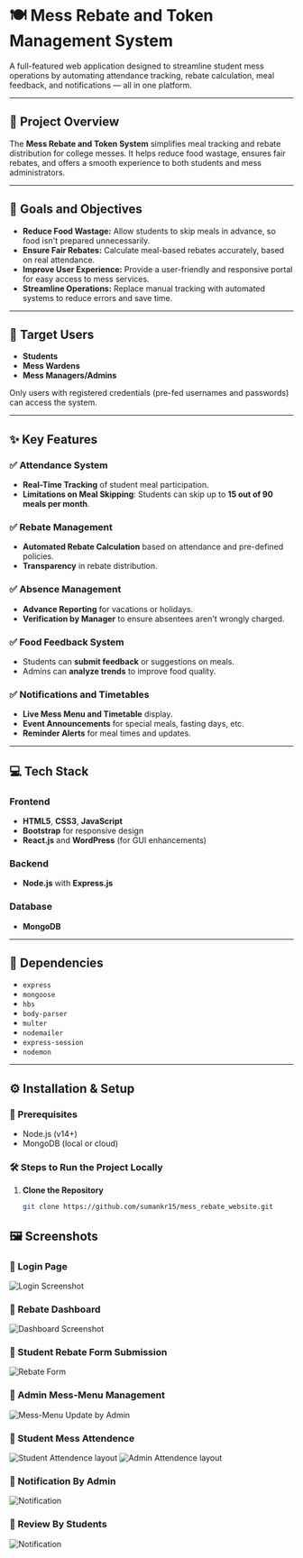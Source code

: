 # 🍽️ Mess Rebate and Token Management System

A full-featured web application designed to streamline student mess operations by automating attendance tracking, rebate calculation, meal feedback, and notifications — all in one platform.

---

## 📌 Project Overview

The **Mess Rebate and Token System** simplifies meal tracking and rebate distribution for college messes. It helps reduce food wastage, ensures fair rebates, and offers a smooth experience to both students and mess administrators.

---

## 🎯 Goals and Objectives

- **Reduce Food Wastage:** Allow students to skip meals in advance, so food isn't prepared unnecessarily.
- **Ensure Fair Rebates:** Calculate meal-based rebates accurately, based on real attendance.
- **Improve User Experience:** Provide a user-friendly and responsive portal for easy access to mess services.
- **Streamline Operations:** Replace manual tracking with automated systems to reduce errors and save time.

---

## 👥 Target Users

- **Students**  
- **Mess Wardens**  
- **Mess Managers/Admins**

Only users with registered credentials (pre-fed usernames and passwords) can access the system.

---

## ✨ Key Features

### ✅ Attendance System
- **Real-Time Tracking** of student meal participation.
- **Limitations on Meal Skipping**: Students can skip up to **15 out of 90 meals per month**.

### ✅ Rebate Management
- **Automated Rebate Calculation** based on attendance and pre-defined policies.
- **Transparency** in rebate distribution.

### ✅ Absence Management
- **Advance Reporting** for vacations or holidays.
- **Verification by Manager** to ensure absentees aren't wrongly charged.

### ✅ Food Feedback System
- Students can **submit feedback** or suggestions on meals.
- Admins can **analyze trends** to improve food quality.

### ✅ Notifications and Timetables
- **Live Mess Menu and Timetable** display.
- **Event Announcements** for special meals, fasting days, etc.
- **Reminder Alerts** for meal times and updates.

---

## 💻 Tech Stack

### Frontend
- **HTML5**, **CSS3**, **JavaScript**
- **Bootstrap** for responsive design
- **React.js** and **WordPress** (for GUI enhancements)

### Backend
- **Node.js** with **Express.js**

### Database
- **MongoDB**

---

## 🔧 Dependencies

- `express`
- `mongoose`
- `hbs`
- `body-parser`
- `multer`
- `nodemailer`
- `express-session`
- `nodemon`

---

## ⚙️ Installation & Setup

### 🔨 Prerequisites
- Node.js (v14+)
- MongoDB (local or cloud)
  
### 🛠️ Steps to Run the Project Locally

1. **Clone the Repository**
   ```bash
   git clone https://github.com/sumankr15/mess_rebate_website.git

   
## 🖼️ Screenshots
### 🔐 Login Page
![Login Screenshot](screen_shots/3.png)

### 🧾 Rebate Dashboard
![Dashboard Screenshot](screen_shots/2.png)

### 🧾 Student Rebate Form Submission
![Rebate Form](screen_shots/8.png)

### 🧾 Admin Mess-Menu Management
![Mess-Menu Update by Admin](screen_shots/1.png)

### 🧾 Student Mess Attendence
![Student Attendence layout](screen_shots/7.png)
![Admin Attendence layout](screen_shots/5.png)

### 🧾 Notification By Admin
![Notification](screen_shots/4.png)

### 🧾 Review By Students
![Notification](screen_shots/6.png)




